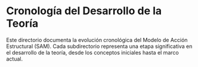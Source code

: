 # Cronología del Desarrollo de la Teoría

Este directorio documenta la evolución cronológica del Modelo de Acción Estructural (SAM). Cada subdirectorio representa una etapa significativa en el desarrollo de la teoría, desde los conceptos iniciales hasta el marco actual.
